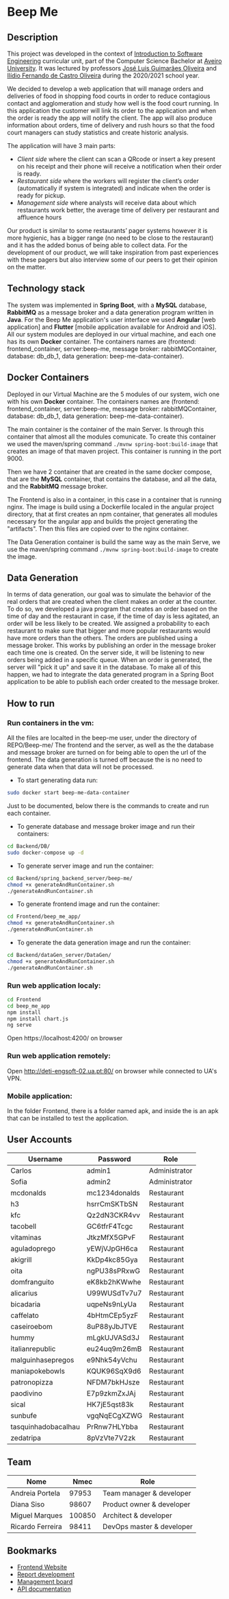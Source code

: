 
# Beep Me

## Description

This project was developed in the context of [Introduction to Software Engineering](https://www.ua.pt/en/uc/12288) curricular unit, part of the Computer Science Bachelor at [Aveiro University](https://www.ua.pt/). It was lectured by professors [José Luis Guimarães Oliveira](https://www.ua.pt/pt/p/10309676) and [Ilídio Fernando de Castro Oliveira](https://www.ua.pt/en/p/10318398) during the 2020/2021 school year.

We decided to develop a web application that will manage orders and deliveries of food in shopping food courts in order to reduce contagious contact and agglomeration and study how well is the food court running. In this application the customer will link its order to the application and when the order is ready the app will notify the client. The app will also produce information about orders, time of delivery and rush hours so that the food court managers can study statistics and create historic analysis.

The application will have 3 main parts:

- _Client side_ where the client can scan a QRcode or insert a key present on his receipt and their phone will receive a notification when their order is ready.
- _Restaurant side_ where the workers will register the client’s order (automatically if system is integrated) and indicate when the order is ready for pickup.
- _Management side_ where analysts will receive data about which restaurants work better, the average time of delivery per restaurant and affluence hours

Our product is similar to some restaurants’ pager systems however it is more hygienic, has a bigger range (no need to be close to the restaurant) and it has the added bonus of being able to collect data.
For the development of our product, we will take inspiration from past experiences with these pagers but also interview some of our peers to get their opinion on the matter.

## Technology stack

The system was implemented in **Spring Boot**, with a **MySQL** database, **RabbitMQ** as a message broker and a data generation program written in **Java**. For the Beep Me application's user interface we used **Angular** [web application] and **Flutter** [mobile application available for Android and iOS]. All our system modules are deployed in our virtual machine, and each one has its own **Docker** container. The containers names are (frontend: frontend_container, server:beep-me, message broker: rabbitMQContainer, database: db_db_1, data generation: beep-me-data-container).

## Docker Containers

Deployed in our Virtual Machine are the 5 modules of our system, wich one with his own **Docker** container. The containers names are (frontend: frontend_container, server:beep-me, message broker: rabbitMQContainer, database: db_db_1, data generation: beep-me-data-container).

The main container is the container of the main Server. Is through this container that almost all the modules comunicate. To create this container we used the maven/spring command `./mvnw spring-boot:build-image` that creates an image of that maven project. This container is running in the port 9000.

Then we have 2 container that are created in the same docker compose, that are the **MySQL** container, that contains the database, and all the data, and the **RabbitMQ** message broker.

The Frontend is also in a container, in this case in a container that is running nginx. The image is build using a Dockerfile localed in the angular project directory, that at first creates an npm container, that generates all modules necessary for the angular app and builds the project generating the "artifacts". Then this files are copied over to the nginx container.

The Data Generation container is build the same way as the main Serve, we use the maven/spring command `./mvnw spring-boot:build-image` to create the image.

## Data Generation

In terms of data generation, our goal was to simulate the behavior of the real orders that are created when the client makes an order at the counter. 
To do so, we developed a java program that creates an order based on the time of day and the restaurant in case, if the time of day is less agitated, an order will be less likely to be created. We assigned a probability to each restaurant to make sure that bigger and more popular restaurants would have more orders than the others. The orders are published using a message broker. 
This works by publishing an order in the message broker each time one is created. On the server side, it will be listening to new orders being added in a specific queue. When an order is generated, the server will "pick it up" and save it in the database. To make all of this happen, we had to integrate the data generated program in a Spring Boot application to be able to publish each order created to the message broker.


## How to run

### Run containers in the vm:

All the files are localted in the beep-me user, under the directory of REPO/Beep-me/
The frontend and the server, as well as the the database and message broker are turned on for being able to open the url of the frontend. The data generation is turned off because the is no need to generate data when that data will not be processed. 
- To start generating data run:
```sh
sudo docker start beep-me-data-container
```
Just to be documented, below there is the commands to create and run each container.
- To generate database and message broker image and run their containers:
```sh
cd Backend/DB/
sudo docker-compose up -d
```
- To generate server image and run the container:
```sh
cd Backend/spring_backend_server/beep-me/
chmod +x generateAndRunContainer.sh
./generateAndRunContainer.sh
```
- To generate frontend image and run the container:
```sh
cd Frontend/beep_me_app/
chmod +x generateAndRunContainer.sh
./generateAndRunContainer.sh
```
- To generate the data generation image and run the container:
```sh
cd Backend/dataGen_server/DataGen/
chmod +x generateAndRunContainer.sh
./generateAndRunContainer.sh
```

### Run web application localy:

```sh
cd Frontend
cd beep_me_app
npm install
npm install chart.js
ng serve
```

Open https://localhost:4200/ on browser

### Run web application remotely:

Open http://deti-engsoft-02.ua.pt:80/ on browser while connected to UA's VPN.

### Mobile application:

In the folder Frontend, there is a folder named apk, and inside the is an apk that can be installed to test the application.

## User Accounts

| Username            | Password      | Role          |
| ------------------- | ------------- | ------------- |
| Carlos              | admin1        | Administrator |
| Sofia               | admin2        | Administrator |
| mcdonalds           | mc1234donalds | Restaurant    |
| h3                  | hsrrCmSKTbSN  | Restaurant    |
| kfc                 | Qz2dN3CKR4vv  | Restaurant    |
| tacobell            | GC6tfrF4Tcgc  | Restaurant    |
| vitaminas           | JtkzMfX5GPvF  | Restaurant    |
| aguladoprego        | yEWjVJpGH6ca  | Restaurant    |
| akigrill            | KkDp4kc85Gya  | Restaurant    |
| oita                | ngPU38sPRxwG  | Restaurant    |
| domfranguito        | eK8kb2hKWwhe  | Restaurant    |
| alicarius           | U99WUSdTv7u7  | Restaurant    |
| bicadaria           | uqpeNs9nLyUa  | Restaurant    |
| caffelato           | 4bHtmCEp5yzF  | Restaurant    |
| caseiroebom         | 8uP88yJbJTVE  | Restaurant    |
| hummy               | mLgkUJVASd3J  | Restaurant    |
| italianrepublic     | eu24uq9m26mB  | Restaurant    |
| malguinhasepregos   | e9Nhk54yVchu  | Restaurant    |
| maniapokebowls      | KQUK96SqX9d6  | Restaurant    |
| patronopizza        | NFDM7bkHJsze  | Restaurant    |
| paodivino           | E7p9zkmZxJAj  | Restaurant    |
| sical               | HK7jE5qst83k  | Restaurant    |
| sunbufe             | vgqNqECgXZWG  | Restaurant    |
| tasquinhadobacalhau | PrRnw7HLYbba  | Restaurant    |
| zedatripa           | 8pVzVte7V2zk  | Restaurant    |

## Team

| Nome             | Nmec   | Role |
| ---------------- | ------ | -----|
| Andreia Portela  | 97953  | Team manager & developer|
| Diana Siso       | 98607  | Product owner & developer |
| Miguel Marques   | 100850 | Architect & developer|
| Ricardo Ferreira | 98411  | DevOps master & developer|

## Bookmarks

- [Frontend Website](http://deti-engsoft-02.ua.pt:80)
- [Report development](https://docs.google.com/document/d/1fu4VGWpGIC-uMgZ5bZGCmADkit5x35v22K9q8SeiTM8/edit?usp=sharing)
- [Management board](https://projetoies.atlassian.net/jira/software/projects/IES/boards/1)
- [API documentation](http://deti-engsoft-02.ua.pt:8080/swagger-ui.html#/)

